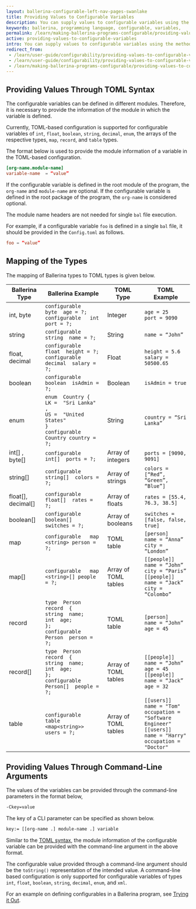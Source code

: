 ```yaml
---
layout: ballerina-configurable-left-nav-pages-swanlake
title: Providing Values to Configurable Variables
description: You can supply values to configurable variables using the methods below.
keywords: ballerina, programming language, configurable, variables, 
permalink: /learn/making-ballerina-programs-configurable/providing-values-to-configurable-variables/
active: providing-values-to-configurable-variables
intro: You can supply values to configurable variables using the methods below.
redirect_from:
 - /learn/user-guide/configurability/providing-values-to-configurable-variables
 - /learn/user-guide/configurability/providing-values-to-configurable-variables/
 - /learn/making-ballerina-programs-configurable/providing-values-to-configurable-variables
---
```


## Providing Values Through TOML Syntax

The configurable variables can be defined in different modules. Therefore, it is necessary to provide the information of the module in which the variable is defined. 

Currently, TOML-based configuration is supported for configurable variables of `int`, `float`, `boolean`, `string`, `decimal`, `enum`,  the arrays of the respective types, `map`, `record`, and `table` types.

The format below is used to provide the module information of a variable in the TOML-based configuration.

```toml
[org-name.module-name]
variable-name  = “value”
```

If the configurable variable is defined in the root module of the program, the `org-name` and `module-name` are optional. If the configurable variable is defined in the root package of the program, the `org-name` is considered optional.

The module name headers are not needed for single `bal` file execution.

For example, if a configurable variable `foo` is defined in a single `bal` file, it should be provided in the `Config.toml` as follows. 

```toml
foo = “value”
```

## Mapping of the Types

The mapping of Ballerina types to TOML types is given below.

| Ballerina Type     	| Ballerina Example                                                                                                               	| TOML Type            	| TOML Example                                                                                                                                	|
|--------------------	|---------------------------------------------------------------------------------------------------------------------------------	|----------------------	|---------------------------------------------------------------------------------------------------------------------------------------------	|
| int, byte          	| `configurable   byte  age = ?;`<br/>  `configurable   int  port = ?;`                                                           	| Integer              	| `age = 25` <br/>  `port = 9090`                                                                                                             	|
| string             	| `configurable   string  name = ?; `                                                                                             	| String               	| `name = “John”`                                                                                                                             	|
| float, decimal     	| `configurable   float  height = ?;`<br/>  `configurable   decimal  salary = ?; `                                                	| Float                	| `height = 5.6`<br/>  `salary = 50500.65 `                                                                                                    	|
| boolean            	| `configurable   boolean  isAdmin = ?;`                                                                                          	| Boolean              	| `isAdmin = true`                                                                                                                            	|
| enum               	| `enum  Country {`<br/>   `LK =  "Sri Lanka" ,`<br/>  `US =  "United States"`<br/> `}`<br/> `configurable  Country country = ?;` 	| String               	| `country = “Sri Lanka”`                                                                                                                     	|
| int[] , byte[]     	| `configurable   int[]  ports = ?;`                                                                                              	| Array of integers    	| `ports = [9090, 9091]`                                                                                                                      	|
| string[]           	| `configurable   string[]  colors = ?;`                                                                                          	| Array of strings     	| `colors = [“Red”, “Green”, “Blue”]`                                                                                                         	|
| float[], decimal[] 	| `configurable   float[]  rates = ?;`                                                                                            	| Array of floats      	| `rates = [55.4, 76.3, 38.5]`                                                                                                                	|
| boolean[]          	| `configurable   boolean[]  switches = ?;`                                                                                       	| Array of booleans    	| `switches = [false, false, true]`                                                                                                           	|
| map                	| `configurable   map <string> person = ?;`                                                                                     	| TOML table           	| `[person]`<br/> `name = “Anna”`<br/> `city = “London”`                                                                                      	|
| map[]              	| `configurable   map <string>[] people = ?;`                                                                                   	| Array of TOML tables 	| `[[people]]`<br/> `name = “John”`<br/> `city = “Paris”`<br/> `[[people]]`<br/> `name = “Jack”`<br/> `city = “Colombo”`                      	|
| record             	| `type  Person  record  {`<br/>    `string  name;`<br/>    `int  age;`<br/>`};`<br/>  `configurable   Person  person = ?;`         | TOML table           	| `[person]`<br/>  `name = “John”`<br/> `age = 45`<br/>                                                                                       	|
| record[]           	| `type  Person  record  {`<br/>    `string  name;`<br/>    `int  age;`<br/>`};`<br/>  `configurable   Person[]  people = ?;`       | Array of TOML tables 	| `[[people]]`<br/>  `name = “John”`<br/> `age = 45`<br/> `[[people]]`<br/>  `name = “Jack”`<br/> `age = 32`                                  	|
| table              	| `configurable   table <map<string>> users = ?;`                                                                            	    | Array of TOML tables 	| `[[users]]`<br/> `name = "Tom"`<br/> `occupation = "Software Engineer"`<br/> `[[users]]`<br/> `name = "Harry"`<br/> `occupation = "Doctor"` 	|

## Providing Values Through Command-Line Arguments

The values of the variables can be provided through the command-line parameters in the format below,

```bash
-Ckey=value
```

The key of a CLI parameter can be specified as shown below.

```bash
key:= [[org-name .] module-name .] variable
```

Similar to the [TOML syntax](#providing-values-through-toml-syntax), the module information of the configurable variable can be provided with the command-line argument in the above format.

The configurable value provided through a command-line argument should be the `toString()` representation of the intended value. A command-line based configuration is only supported for configurable variables of types `int`, `float`, `boolean`, `string`, `decimal`, `enum`, and `xml`. 

For an example on defining configurables in a Ballerina program, see [Trying it Out](/learn/user-guide/configurability/trying-it-out/).

<style> #tree-expand-all , #tree-collapse-all, .cTocElements {display:none;} .cGitButtonContainer {padding-left: 40px;} </style>
